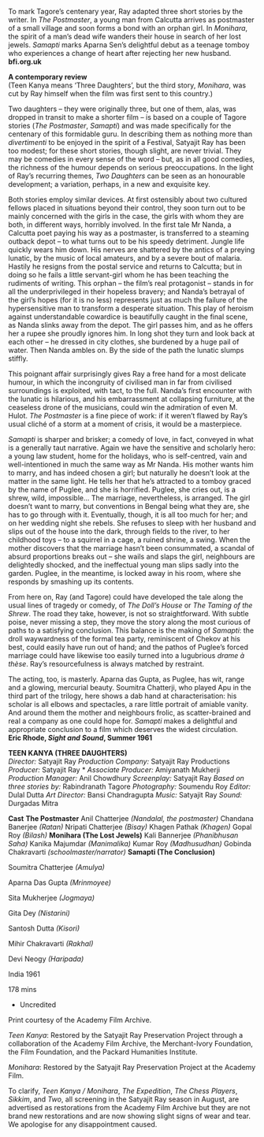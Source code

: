 

To mark Tagore’s centenary year, Ray adapted three short stories by the writer. In _The Postmaster_, a young man from Calcutta arrives as postmaster of a small village and soon forms a bond with an orphan girl. In _Monihara_, the spirit of a man’s dead wife wanders their house in search of her lost jewels. _Samapti_ marks Aparna Sen’s delightful debut as a teenage tomboy who experiences a change of heart after rejecting her new husband.  
**bfi.org.uk**  

**A contemporary review**  
(Teen Kanya means ‘Three Daughters’, but the third story, _Monihara_, was cut by Ray himself when the film was first sent to this country.)

Two daughters – they were originally three, but one of them, alas, was dropped in transit to make a shorter film – is based on a couple of Tagore stories (_The Postmaster_, _Samapti_) and was made specifically for the centenary of this formidable guru. In describing them as nothing more than _divertimenti_ to be enjoyed in the spirit of a Festival, Satyajit Ray has been too modest; for these short stories, though slight, are never trivial. They may be comedies in every sense of the word – but, as in all good comedies, the richness of the humour depends on serious preoccupations. In the light of Ray’s recurring themes, _Two Daughters_ can be seen as an honourable development; a variation, perhaps, in a new and exquisite key.

Both stories employ similar devices. At first ostensibly about two cultured fellows placed in situations beyond their control, they soon turn out to be mainly concerned with the girls in the case, the girls with whom they are both, in different ways, horribly involved. In the first tale Mr Nanda, a Calcutta poet paying his way as a postmaster, is transferred to a steaming outback depot – to what turns out to be his speedy detriment. Jungle life quickly wears him down. His nerves are shattered by the antics of a preying lunatic, by the music of local amateurs, and by a severe bout of malaria. Hastily he resigns from the postal service and returns to Calcutta; but in doing so he fails a little servant-girl whom he has been teaching the rudiments of writing. This orphan – the film’s real protagonist – stands in for all the underprivileged in their hopeless bravery; and Nanda’s betrayal of the girl’s hopes (for it is no less) represents just as much the failure of the hypersensitive man to transform a desperate situation. This play of heroism against understandable cowardice is beautifully caught in the final scene, as Nanda slinks away from the depot. The girl passes him, and as he offers her a rupee she proudly ignores him. In long shot they turn and look back at each other – he dressed in city clothes, she burdened by a huge pail of water. Then Nanda ambles on. By the side of the path the lunatic slumps stiffly.

This poignant affair surprisingly gives Ray a free hand for a most delicate humour, in which the incongruity of civilised man in far from civilised surroundings is exploited, with tact, to the full. Nanda’s first encounter with the lunatic is hilarious, and his embarrassment at collapsing furniture, at the ceaseless drone of the musicians, could win the admiration of even M. Hulot. _The Postmaster_ is a fine piece of work: if it weren’t flawed by Ray’s usual cliché of a storm at a moment of crisis, it would be a masterpiece.

_Samapti_ is sharper and brisker; a comedy of love, in fact, conveyed in what is a generally taut narrative. Again we have the sensitive and scholarly hero: a young law student, home for the holidays, who is self-centred, vain and well-intentioned in much the same way as Mr Nanda. His mother wants him to marry, and has indeed chosen a girl; but naturally he doesn’t look at the matter in the same light. He tells her that he’s attracted to a tomboy graced by the name of Puglee, and she is horrified. Puglee, she cries out, is a shrew, wild, impossible... The marriage, nevertheless, is arranged. The girl doesn’t want to marry, but conventions in Bengal being what they are, she has to go through with it. Eventually, though, it is all too much for her; and on her wedding night she rebels. She refuses to sleep with her husband and slips out of the house into the dark, through fields to the river, to her childhood toys – to a squirrel in a cage, a ruined shrine, a swing. When the mother discovers that the marriage hasn’t been consummated, a scandal of absurd proportions breaks out – she wails and slaps the girl, neighbours are delightedly shocked, and the ineffectual young man slips sadly into the garden. Puglee, in the meantime, is locked away in his room, where she responds by smashing up its contents.

From here on, Ray (and Tagore) could have developed the tale along the usual lines of tragedy or comedy, of _The Doll’s House_ or _The Taming of the Shrew_. The road they take, however, is not so straightforward. With subtle poise, never missing a step, they move the story along the most curious of paths to a satisfying conclusion. This balance is the making of _Samapti_: the droll waywardness of the formal tea party, reminiscent of Chekov at his best, could easily have run out of hand; and the pathos of Puglee’s forced marriage could have likewise too easily turned into a lugubrious _drame à thèse_. Ray’s resourcefulness is always matched by restraint.

The acting, too, is masterly. Aparna das Gupta, as Puglee, has wit, range and a glowing, mercurial beauty. Soumitra Chatterji, who played Apu in the third part of the trilogy, here shows a dab hand at characterisation: his scholar is all elbows and spectacles, a rare little portrait of amiable vanity. And around them the mother and neighbours frolic, as scatter-brained and real a company as one could hope for. _Samapti_ makes a delightful and appropriate conclusion to a film which deserves the widest circulation.  
**Eric Rhode, _Sight and Sound_, Summer 1961**  

 
**TEEN KANYA (THREE DAUGHTERS)**  
_Director:_ Satyajit Ray
_Production Company:_ Satyajit Ray Productions
_Producer:_ Satyajit Ray *
_Associate Producer:_ Amiyanath Mukherji
_Production Manager:_ Anil Chowdhury
_Screenplay:_ Satyajit Ray
_Based on three stories by:_ Rabindranath Tagore
_Photography:_ Soumendu Roy
_Editor:_ Dulal Dutta
_Art Director:_ Bansi Chandragupta
_Music:_ Satyajit Ray
_Sound:_ Durgadas Mitra

**Cast**
**The Postmaster**
Anil Chatterjee _(Nandalal, the postmaster)_
Chandana Banerjee _(Ratan)_
Nripati Chatterjee _(Bisay)_
Khagen Pathak _(Khagen)_
Gopal Roy _(Bilash)_
**Monihara (The Lost Jewels)**
Kali Bannerjee _(Phanibhusan Saha)_
Kanika Majumdar _(Manimalika)_
Kumar Roy _(Madhusudhan)_
Gobinda Chakravarti _(schoolmaster/narrator)_
**Samapti (The Conclusion)**

Soumitra Chatterjee _(Amulya)_

Aparna Das Gupta _(Mrinmoyee)_

Sita Mukherjee _(Jogmaya)_

Gita Dey _(Nistarini)_

Santosh Dutta _(Kisori)_

Mihir Chakravarti _(Rakhal)_

Devi Neogy _(Haripada)_

India 1961

178 mins

* Uncredited

Print courtesy of the Academy Film Archive.

_Teen Kanya_: Restored by the Satyajit Ray Preservation Project through a collaboration of the Academy Film Archive, the Merchant-Ivory Foundation, the Film Foundation, and the Packard Humanities Institute.

_Monihara_: Restored by the Satyajit Ray Preservation Project at the Academy Film.

To clarify, _Teen Kanya / Monihara_, _The Expedition_, _The Chess Players_, _Sikkim_, and _Two_, all screening in the Satyajit Ray season in August, are advertised as restorations from the Academy Film Archive but they are not brand new restorations and are now showing slight signs of wear and tear. We apologise for any disappointment caused.
<!--stackedit_data:
eyJoaXN0b3J5IjpbLTIwNTIwNTgyMDJdfQ==
-->